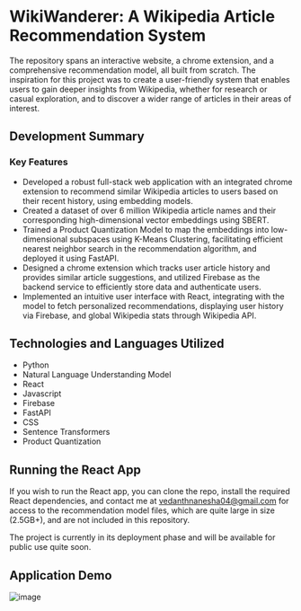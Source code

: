 # WikiWanderer: A Wikipedia Article Recommendation System

The repository spans an interactive website, a chrome extension, and a comprehensive recommendation model, all built from scratch. The inspiration for this project was to create a user-friendly system that enables users to gain deeper insights from Wikipedia, whether for research or casual exploration, and to discover a wider range of articles in their areas of interest. 

## Development Summary

### Key Features

- Developed a robust full-stack web application with an integrated chrome extension to recommend similar Wikipedia articles to users based on their recent history, using embedding models.
- Created a dataset of over 6 million Wikipedia article names and their corresponding high-dimensional vector embeddings using SBERT.
- Trained a Product Quantization Model to map the embeddings into low-dimensional subspaces using K-Means Clustering, facilitating efficient nearest neighbor search in the recommendation algorithm, and deployed it using FastAPI.
- Designed a chrome extension which tracks user article history and provides similar article suggestions, and utilized Firebase as the backend service to efficiently store data and authenticate users.
- Implemented an intuitive user interface with React, integrating with the model to fetch personalized recommendations, displaying user history via Firebase, and global Wikipedia stats through Wikipedia API.

## Technologies and Languages Utilized

- Python
- Natural Language Understanding Model
- React
- Javascript
- Firebase
- FastAPI
- CSS
- Sentence Transformers
- Product Quantization

## Running the React App

If you wish to run the React app, you can clone the repo, install the required React dependencies, and contact me at [vedanthnanesha04@gmail.com](mailto:vedanthnanesha04@gmail.com) for access to the recommendation model files, which are quite large in size (2.5GB+), and are not included in this repository.

The project is currently in its deployment phase and will be available for public use quite soon.

## Application Demo

![image](https://github.com/vedanthnanesha/Wikipedia-Extension/assets/150117424/2f51912d-5f97-4784-b30a-77d32812c3d5)





